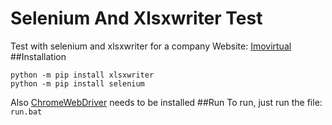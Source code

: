 # Selenium And Xlsxwriter Test
Test with selenium and xlsxwriter for a company
Website: [Imovirtual](https://www.imovirtual.com)
##Installation
```
python -m pip install xlsxwriter
python -m pip install selenium
```
Also [ChromeWebDriver](https://chromedriver.chromium.org) needs to be installed
##Run
To run, just run the file: ```run.bat```
